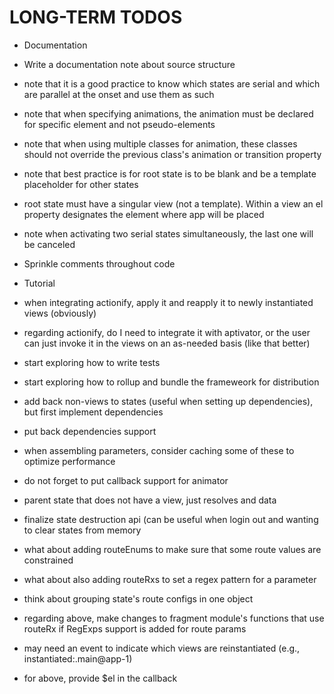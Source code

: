 # LONG-TERM TODOS

* Documentation
* Write a documentation note about source structure
* note that it is a good practice to know which states are serial and which are parallel at the onset and use them as such
* note that when specifying animations, the animation must be declared for specific element and not pseudo-elements
* note that when using multiple classes for animation, these classes should not override the previous class's animation or transition property
* note that best practice is for root state is to be blank and be a template placeholder for other states
* root state must have a singular view (not a template).  Within a view an el property designates the element where app will be placed
* note when activating two serial states simultaneously, the last one will be canceled
* Sprinkle comments throughout code
* Tutorial

* when integrating actionify, apply it and reapply it to newly instantiated views (obviously)
* regarding actionify, do I need to integrate it with aptivator, or the user can just invoke it in the views on an as-needed basis (like that better)
* start exploring how to write tests
* start exploring how to rollup and bundle the frameweork for distribution
* add back non-views to states (useful when setting up dependencies), but first implement dependencies
* put back dependencies support

* when assembling parameters, consider caching some of these to optimize performance

* do not forget to put callback support for animator

* parent state that does not have a view, just resolves and data

* finalize state destruction api (can be useful when login out and wanting to clear states from memory

* what about adding routeEnums to make sure that some route values are constrained
* what about also adding routeRxs to set a regex pattern for a parameter
* think about grouping state's route configs in one object
* regarding above, make changes to fragment module's functions that use routeRx if RegExps support is added for route params

* may need an event to indicate which views are reinstantiated (e.g., instantiated:.main@app-1)
* for above, provide $el in the callback